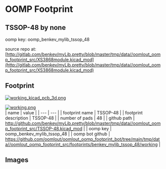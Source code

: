 # OOMP Footprint  
## TSSOP-48  by none  
  
oomp key: oomp_benkev_mylib_tssop_48  
  
source repo at: [http://gitlab.com/benkev/myLib.pretty/blob/master/tmp/data//oomlout_oomp_footprint_src/XS3868module.kicad_mod](http://gitlab.com/benkev/myLib.pretty/blob/master/tmp/data//oomlout_oomp_footprint_src/XS3868module.kicad_mod)  
## Footprint  
  
[![working_kicad_pcb_3d.png](working_kicad_pcb_3d_600.png)](working_kicad_pcb_3d.png)  
  
[![working.png](working_600.png)](working.png)  
| name | value | 
| --- | --- | 
| footprint name | TSSOP-48 | 
| footprint description | TSSOP-48 | 
| number of pads | 48 | 
| github path | http://github.com/benkev/myLib.pretty/blob/master/tmp/data//oomlout_oomp_footprint_src/TSSOP-48.kicad_mod | 
| oomp key | oomp_benkev_mylib_tssop_48 | 
| oomp bot github | https://github.com/oomlout/oomlout_oomp_footprint_bot/tree/main/tmp/data//oomlout_oomp_footprint_src/footprints/benkev_mylib_tssop_48/working | 
## Images  
